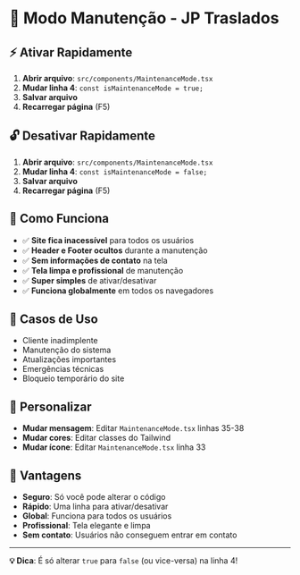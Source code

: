 # 🚧 Modo Manutenção - JP Traslados

## ⚡ Ativar Rapidamente
1. **Abrir arquivo**: `src/components/MaintenanceMode.tsx`
2. **Mudar linha 4**: `const isMaintenanceMode = true;`
3. **Salvar arquivo**
4. **Recarregar página** (F5)

## 🔓 Desativar Rapidamente
1. **Abrir arquivo**: `src/components/MaintenanceMode.tsx`
2. **Mudar linha 4**: `const isMaintenanceMode = false;`
3. **Salvar arquivo**
4. **Recarregar página** (F5)

## 📱 Como Funciona
- ✅ **Site fica inacessível** para todos os usuários
- ✅ **Header e Footer ocultos** durante a manutenção
- ✅ **Sem informações de contato** na tela
- ✅ **Tela limpa e profissional** de manutenção
- ✅ **Super simples** de ativar/desativar
- ✅ **Funciona globalmente** em todos os navegadores

## 🎯 Casos de Uso
- Cliente inadimplente
- Manutenção do sistema
- Atualizações importantes
- Emergências técnicas
- Bloqueio temporário do site

## 🔧 Personalizar
- **Mudar mensagem**: Editar `MaintenanceMode.tsx` linhas 35-38
- **Mudar cores**: Editar classes do Tailwind
- **Mudar ícone**: Editar `MaintenanceMode.tsx` linha 33

## 🚀 Vantagens
- **Seguro**: Só você pode alterar o código
- **Rápido**: Uma linha para ativar/desativar
- **Global**: Funciona para todos os usuários
- **Profissional**: Tela elegante e limpa
- **Sem contato**: Usuários não conseguem entrar em contato

---
**💡 Dica**: É só alterar `true` para `false` (ou vice-versa) na linha 4! 